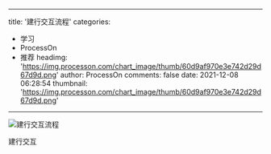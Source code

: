 
---
title: '建行交互流程'
categories: 
 - 学习
 - ProcessOn
 - 推荐
headimg: 'https://img.processon.com/chart_image/thumb/60d9af970e3e742d29d67d9d.png'
author: ProcessOn
comments: false
date: 2021-12-08 06:28:54
thumbnail: 'https://img.processon.com/chart_image/thumb/60d9af970e3e742d29d67d9d.png'
---

<div>   
<img class="thumb" alt="建行交互流程" src="https://img.processon.com/chart_image/thumb/60d9af970e3e742d29d67d9d.png" referrerpolicy="no-referrer">
<p>建行交互</p>  
</div>
            